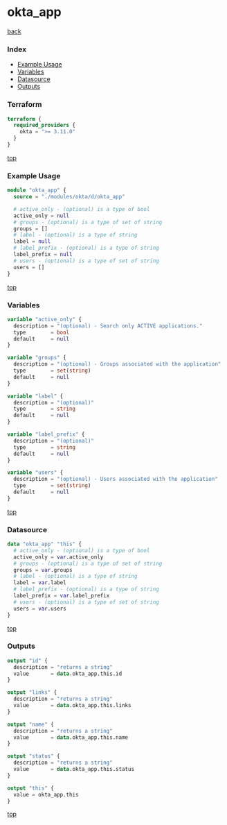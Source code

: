 # okta_app

[back](../okta.md)

### Index

- [Example Usage](#example-usage)
- [Variables](#variables)
- [Datasource](#datasource)
- [Outputs](#outputs)

### Terraform

```terraform
terraform {
  required_providers {
    okta = ">= 3.11.0"
  }
}
```

[top](#index)

### Example Usage

```terraform
module "okta_app" {
  source = "./modules/okta/d/okta_app"

  # active_only - (optional) is a type of bool
  active_only = null
  # groups - (optional) is a type of set of string
  groups = []
  # label - (optional) is a type of string
  label = null
  # label_prefix - (optional) is a type of string
  label_prefix = null
  # users - (optional) is a type of set of string
  users = []
}
```

[top](#index)

### Variables

```terraform
variable "active_only" {
  description = "(optional) - Search only ACTIVE applications."
  type        = bool
  default     = null
}

variable "groups" {
  description = "(optional) - Groups associated with the application"
  type        = set(string)
  default     = null
}

variable "label" {
  description = "(optional)"
  type        = string
  default     = null
}

variable "label_prefix" {
  description = "(optional)"
  type        = string
  default     = null
}

variable "users" {
  description = "(optional) - Users associated with the application"
  type        = set(string)
  default     = null
}
```

[top](#index)

### Datasource

```terraform
data "okta_app" "this" {
  # active_only - (optional) is a type of bool
  active_only = var.active_only
  # groups - (optional) is a type of set of string
  groups = var.groups
  # label - (optional) is a type of string
  label = var.label
  # label_prefix - (optional) is a type of string
  label_prefix = var.label_prefix
  # users - (optional) is a type of set of string
  users = var.users
}
```

[top](#index)

### Outputs

```terraform
output "id" {
  description = "returns a string"
  value       = data.okta_app.this.id
}

output "links" {
  description = "returns a string"
  value       = data.okta_app.this.links
}

output "name" {
  description = "returns a string"
  value       = data.okta_app.this.name
}

output "status" {
  description = "returns a string"
  value       = data.okta_app.this.status
}

output "this" {
  value = okta_app.this
}
```

[top](#index)